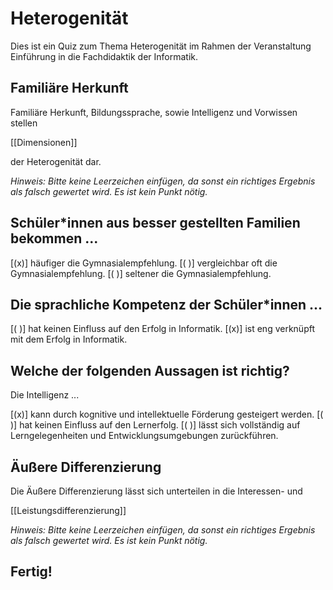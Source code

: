 <!--
author:   DDI Uni Hamburg

email:    ddi.ew@uni-hamburg.de

version:  0.0.1

language: de

narrator: US English Female

comment:  Dies ist ein Quiz zum Thema Heterogenität im Rahmen der Veranstaltung Einführung in die Fachdidaktik der Informatik.

link:     https://cdn.jsdelivr.net/chartist.js/latest/chartist.min.css

script:   https://cdn.jsdelivr.net/chartist.js/latest/chartist.min.js

-->

# Heterogenität

Dies ist ein Quiz zum Thema Heterogenität im Rahmen der Veranstaltung Einführung in die Fachdidaktik der Informatik.

## Familiäre Herkunft

Familiäre Herkunft, Bildungssprache, sowie Intelligenz und Vorwissen stellen

[[Dimensionen]]

der Heterogenität dar.

_Hinweis: Bitte keine Leerzeichen einfügen, da sonst ein richtiges Ergebnis als falsch gewertet wird. Es ist kein Punkt nötig._

## Schüler*innen aus besser gestellten Familien bekommen ...

[(x)] häufiger die Gymnasialempfehlung.
[( )] vergleichbar oft die Gymnasialempfehlung.
[( )] seltener die Gymnasialempfehlung.

## Die sprachliche Kompetenz der Schüler*innen ...

[( )] hat keinen Einfluss auf den Erfolg in Informatik.
[(x)] ist eng verknüpft mit dem Erfolg in Informatik.

## Welche der folgenden Aussagen ist richtig?

Die Intelligenz ...

[(x)] kann durch kognitive und intellektuelle Förderung gesteigert werden.
[( )] hat keinen Einfluss auf den Lernerfolg.
[( )] lässt sich vollständig auf Lerngelegenheiten und Entwicklungsumgebungen zurückführen.

## Äußere Differenzierung

Die Äußere Differenzierung lässt sich unterteilen in die Interessen- und

[[Leistungsdifferenzierung]]

_Hinweis: Bitte keine Leerzeichen einfügen, da sonst ein richtiges Ergebnis als falsch gewertet wird. Es ist kein Punkt nötig._

## Fertig!

